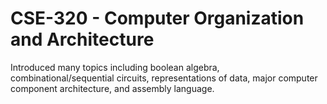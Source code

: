 # CSE-320 - Computer Organization and Architecture

Introduced many topics including boolean algebra, combinational/sequential circuits, representations of data, major computer component architecture, and assembly language.
